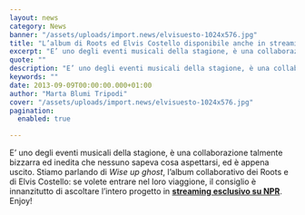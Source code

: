 ```yaml
---
layout: news
category: News
banner: "/assets/uploads/import.news/elvisuesto-1024x576.jpg"
title: "L’album di Roots ed Elvis Costello disponibile anche in streaming"
excerpt: "E’ uno degli eventi musicali della stagione, è una collaborazione talmente bizzarra ed inedita che nessuno sapeva cosa aspettarsi, ed è appena uscito. Stiamo parlando di Wise up ghost, l’album collaborativo dei Roots e di Elvis Costello: se volete entrare nel loro viaggione, il consiglio è innanzitutto di ascoltare l’intero progetto in streaming esclusivo su [&hellip"
quote: ""
description: "E’ uno degli eventi musicali della stagione, è una collaborazione talmente bizzarra ed inedita che nessuno sapeva cosa aspettarsi, ed è appena uscito. Stiamo parlando di Wise up ghost, l’album collaborativo dei Roots e di Elvis Costello: se volete entrare nel loro viaggione, il consiglio è innanzitutto di ascoltare l’intero progetto in streaming esclusivo su [&hellip"
keywords: ""
date: 2013-09-09T00:00:00.000+01:00
author: "Marta Blumi Tripodi"
cover: "/assets/uploads/import.news/elvisuesto-1024x576.jpg"
pagination:
  enabled: true

---
```


E’ uno degli eventi musicali della stagione, è una collaborazione talmente bizzarra ed inedita che nessuno sapeva cosa aspettarsi, ed è appena uscito. Stiamo parlando di _Wise up ghost_, l’album collaborativo dei Roots e di Elvis Costello: se volete entrare nel loro viaggione, il consiglio è innanzitutto di ascoltare l’intero progetto in [**streaming esclusivo su NPR**](http://www.npr.org/2013/09/08/219316721/first-listen-elvis-costello-the-roots-wise-up-ghost#playlist "http://www.npr.org/2013/09/08/219316721/first-listen-elvis-costello-the-roots-wise-up-ghost#playlist"). Enjoy!